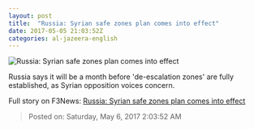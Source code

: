 ```yaml
---
layout: post
title:  "Russia: Syrian safe zones plan comes into effect"
date: 2017-05-05 21:03:52Z
categories: al-jazeera-english
---
```


![Russia: Syrian safe zones plan comes into effect](http://www.aljazeera.com/mritems/Images/2017/5/5/ce5449fafe1740b8b70acfee86b1742e_18.jpg)

Russia says it will be a month before 'de-escalation zones' are fully established, as Syrian opposition voices concern.


Full story on F3News: [Russia: Syrian safe zones plan comes into effect](http://www.f3nws.com/n/fBbWuD)

> Posted on: Saturday, May 6, 2017 2:03:52 AM
